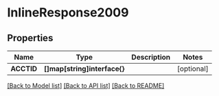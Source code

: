 # InlineResponse2009

## Properties

Name | Type | Description | Notes
------------ | ------------- | ------------- | -------------
**ACCTID** | **[]map[string]interface{}** |  | [optional] 

[[Back to Model list]](../README.md#documentation-for-models) [[Back to API list]](../README.md#documentation-for-api-endpoints) [[Back to README]](../README.md)


